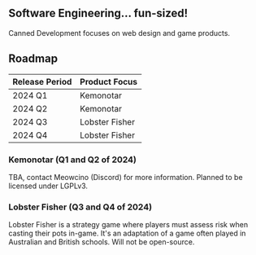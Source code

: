 ## Software Engineering... fun-sized! 
Canned Development focuses on web design and game products. 
## Roadmap 
| Release Period   | Product Focus               |
|---               |---                          |
| 2024 Q1          | Kemonotar                   |
| 2024 Q2          | Kemonotar                   |
| 2024 Q3          | Lobster Fisher              |
| 2024 Q4          | Lobster Fisher              |
### Kemonotar (Q1 and Q2 of 2024)
TBA, contact Meowcino (Discord) for more information. Planned to be licensed under LGPLv3.
### Lobster Fisher (Q3 and Q4 of 2024)
Lobster Fisher is a strategy game where players must assess risk when casting their pots in-game. It's an adaptation of a game often played in Australian and British schools. Will not be open-source.
